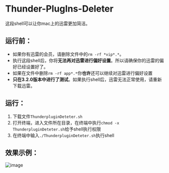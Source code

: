# Thunder-PlugIns-Deleter
这段shell可以让你mac上的迅雷更加简洁。
## 运行前：
* 如果你有迅雷的会员，请删除文件中的`rm -rf *vip*.*`。
* 执行这段shell后，你将**无法再对迅雷进行偏好设置**。所以请确保你的迅雷的偏好已经设置好了。
* 如果在文件中删除`rm -rf app*.*`你**也许**还可以继续对迅雷进行偏好设置
* **只在3.2.0版本中进行了测试**。如果执行shell后，迅雷无法正常使用，请重新下载迅雷。


## 运行：
1. 下载文件`ThunderpluginDeteter.sh`
2. 打开终端，进入文件所在目录，在终端中执行`chmod -x ThunderpluginDeteter.sh`给予shell执行权限
3. 在终端中输入`./ThunderpluginDeteter.sh`执行shell

## 效果示例：
![image](http://github.com/ludanxer/raw/master/images/image.jpg)

